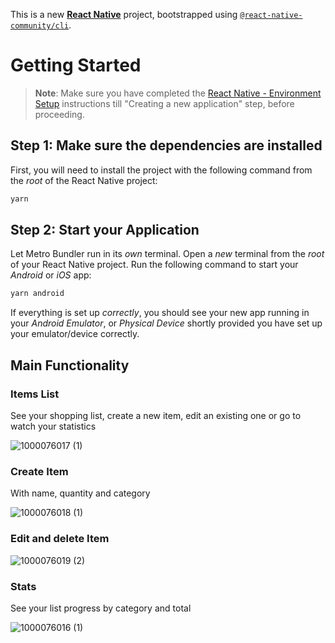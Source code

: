 This is a new [**React Native**](https://reactnative.dev) project, bootstrapped using [`@react-native-community/cli`](https://github.com/react-native-community/cli).

# Getting Started

>**Note**: Make sure you have completed the [React Native - Environment Setup](https://reactnative.dev/docs/environment-setup) instructions till "Creating a new application" step, before proceeding.

## Step 1: Make sure the dependencies are installed

First, you will need to install the project with the following command from the _root_ of the React Native project:

```bash
yarn
```

## Step 2: Start your Application

Let Metro Bundler run in its _own_ terminal. Open a _new_ terminal from the _root_ of your React Native project. Run the following command to start your _Android_ or _iOS_ app:

```bash
yarn android
```

If everything is set up _correctly_, you should see your new app running in your _Android Emulator_, or _Physical Device_ shortly provided you have set up your emulator/device correctly.

## Main Functionality

### Items List

See your shopping list, create a new item, edit an existing one or go to watch your statistics

![1000076017 (1)](https://github.com/user-attachments/assets/16f05b33-d2f9-42fb-817e-a36382d56235)


### Create Item

With name, quantity and category

![1000076018 (1)](https://github.com/user-attachments/assets/5283614d-0777-4d91-9180-d5b70a6b3115)


### Edit and delete Item

![1000076019 (2)](https://github.com/user-attachments/assets/96100213-a70d-4539-8702-b452f9b55425)

### Stats

See your list progress by category and total

![1000076016 (1)](https://github.com/user-attachments/assets/ce6487cd-e264-4edb-8008-7ebde59d8d0c)


